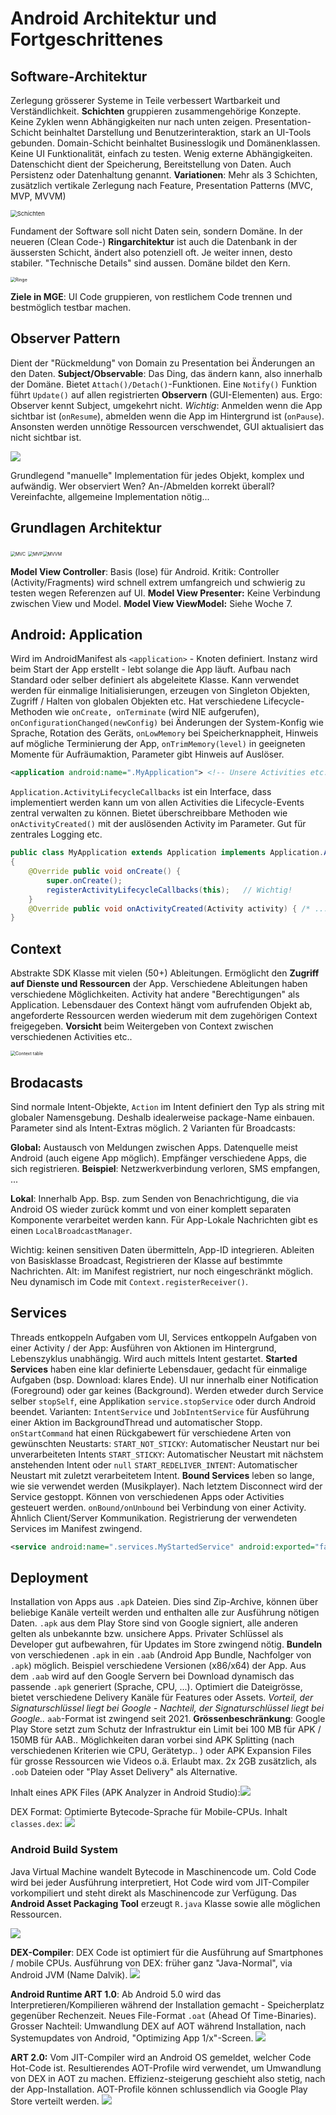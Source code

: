 # Android Architektur und Fortgeschrittenes

## Software-Architektur

Zerlegung grösserer Systeme in Teile verbessert Wartbarkeit und Verständlichkeit. **Schichten** gruppieren zusammengehörige Konzepte. Keine Zyklen wenn Abhängigkeiten nur nach unten zeigen. Presentation-Schicht beinhaltet Darstellung und Benutzerinteraktion, stark an UI-Tools gebunden. Domain-Schicht beinhaltet Businesslogik und Domänenklassen. Keine UI Funktionalität, einfach zu testen. Wenig externe Abhängigkeiten. Datenschicht dient der Speicherung, Bereitstellung von Daten. Auch Persistenz oder Datenhaltung genannt. **Variationen**: Mehr als 3 Schichten, zusätzlich vertikale Zerlegung nach Feature, Presentation Patterns (MVC, MVP, MVVM)

<img src="res/schichten.png" alt="Schichten" style="zoom:67%;" />

Fundament der Software soll nicht Daten sein, sondern Domäne. In der neueren (Clean Code-) **Ringarchitektur** ist auch die Datenbank in der äussersten Schicht, ändert also potenziell oft. Je weiter innen, desto stabiler. "Technische Details" sind aussen. Domäne bildet den Kern.

<img src="res/clean_code.png" alt="Ringe" style="zoom:50%;" />

**Ziele in MGE**: UI Code gruppieren, von restlichem Code trennen und bestmöglich testbar machen.

## Observer Pattern

Dient der "Rückmeldung" von Domain zu Presentation bei Änderungen an den Daten. **Subject/Observable**: Das Ding, das ändern kann, also innerhalb der Domäne. Bietet `Attach()/Detach()`-Funktionen. Eine `Notify()` Funktion führt `Update()` auf allen registrierten **Observern** (GUI-Elementen) aus. Ergo: Observer kennt Subject, umgekehrt nicht. *Wichtig*: Anmelden wenn die App sichtbar ist (`onResume`), abmelden wenn die App im Hintergrund ist (`onPause`). Ansonsten werden unnötige Ressourcen verschwendet, GUI aktualisiert das nicht sichtbar ist. 

![](res/android-observerpattern.png)

Grundlegend "manuelle" Implementation für jedes Objekt, komplex und aufwändig. Wer observiert Wen? An-/Abmelden korrekt überall? Vereinfachte, allgemeine Implementation nötig...

## Grundlagen Architektur

<img src="res/mvc.png" alt="MVC" style="zoom:50%;" /> <img src="res/mvp.png" alt="MVP" style="zoom:50%;" /><img src="res/mvvm.png" alt="MVVM" style="zoom:50%;" />

**Model View Controller**: Basis (lose) für Android. Kritik: Controller (Activity/Fragments) wird schnell extrem umfangreich und schwierig zu testen wegen Referenzen auf UI. **Model View Presenter:** Keine Verbindung zwischen View und Model. **Model View ViewModel:** Siehe Woche 7.

## Android: Application

Wird im AndroidManifest als `<application>` - Knoten definiert. Instanz wird beim Start der App erstellt - lebt solange die App läuft. Aufbau nach Standard oder selber definiert als abgeleitete Klasse. Kann verwendet werden für einmalige Initialisierungen, erzeugen von Singleton Objekten, Zugriff / Halten von globalen Objekten etc. Hat verschiedene Lifecycle-Methoden wie 
`onCreate, onTerminate` (wird NIE aufgerufen), 
`onConfigurationChanged(newConfig)` bei Änderungen der System-Konfig wie Sprache, Rotation des Geräts, 
`onLowMemory` bei Speicherknappheit, Hinweis auf mögliche Terminierung der App, 
`onTrimMemory(level)` in geeigneten Momente für Aufräumaktion, Parameter gibt Hinweis auf Auslöser.

```xml
<application android:name=".MyApplication"> <!-- Unsere Activities etc..  --> </application>
```

`Application.ActivityLifecycleCallbacks` ist ein Interface, dass implementiert werden kann um von allen Activities die Lifecycle-Events zentral verwalten zu können. Bietet überschreibbare Methoden wie `onActivityCreated()` mit der auslösenden Activity im Parameter. Gut für zentrales Logging etc.

```java
public class MyApplication extends Application implements Application.ActivityLifecycleCallbacks
{
    @Override public void onCreate() { 
	    super.onCreate();
        registerActivityLifecycleCallbacks(this); 	// Wichtig!
    }
    @Override public void onActivityCreated(Activity activity) { /* ... */ }
}
```

## Context

Abstrakte SDK Klasse mit vielen (50+) Ableitungen. Ermöglicht den **Zugriff auf Dienste und Ressourcen** der App. Verschiedene Ableitungen haben verschiedene Möglichkeiten. Activity hat andere "Berechtigungen" als Application. Lebensdauer des Context hängt vom aufrufenden Objekt ab, angeforderte Ressourcen werden wiederum mit dem zugehörigen Context freigegeben. **Vorsicht** beim Weitergeben von Context zwischen verschiedenen Activities etc.. 

<img src="res/context-overview.png" alt="Context table" style="zoom:50%;" />

## Brodacasts

Sind normale Intent-Objekte, `Action` im Intent definiert den Typ als string mit globaler Namensgebung. Deshalb idealerweise package-Name einbauen. Parameter sind als Intent-Extras möglich. 2 Varianten für Broadcasts:

**Global:** Austausch von Meldungen zwischen Apps. Datenquelle meist Android (auch eigene App möglich). Empfänger verschiedene Apps, die sich registrieren. **Beispiel**: Netzwerkverbindung verloren, SMS empfangen, ...

**Lokal**: Innerhalb App. Bsp. zum Senden von Benachrichtigung, die via Android OS wieder zurück kommt und von einer komplett separaten Komponente verarbeitet werden kann. Für App-Lokale Nachrichten gibt es einen `LocalBroadcastManager`.

Wichtig: keinen sensitiven Daten übermitteln, App-ID integrieren. Ableiten von Basisklasse Broadcast, Registrieren der Klasse auf bestimmte Nachrichten. Alt: im Manifest registriert, nur noch eingeschränkt möglich. Neu dynamisch im Code mit `Context.registerReceiver()`.

## Services

Threads entkoppeln Aufgaben vom UI, Services entkoppeln Aufgaben von einer Activity / der App: Ausführen von Aktionen im Hintergrund, Lebenszyklus unabhängig. Wird auch mittels Intent gestartet.
**Started Services** haben eine klar definierte Lebensdauer, gedacht für einmalige Aufgaben (bsp. Download: klares Ende). UI nur innerhalb einer Notification (Foreground) oder gar keines (Background). Werden etweder durch Service selber `stopSelf`, eine Applikation `service.stopService` oder durch Android beendet. Varianten: `IntentService` und `JobIntentService` für Ausführung einer Aktion im BackgroundThread und automatischer Stopp. `onStartCommand` hat einen Rückgabewert für verschiedene Arten von gewünschten Neustarts: 
`START_NOT_STICKY`:  Automatischer Neustart nur bei unverarbeiteten Intents
`START_STICKY`: Automatischer Neustart mit nächstem anstehenden Intent oder `null`
`START_REDELIVER_INTENT`: Automatischer Neustart mit zuletzt verarbeitetem Intent.
**Bound Services** leben so lange, wie sie verwendet werden (Musikplayer). Nach letztem Disconnect wird der Service gestoppt. Können von verschiedenen Apps oder Activities gesteuert werden. `onBound/onUnbound` bei Verbindung von einer Activity. Ähnlich Client/Server Kommunikation. Registrierung der verwendeten Services im Manifest zwingend. 

```xml
<service android:name=".services.MyStartedService" android:exported="false" />
```

## Deployment

Installation von Apps aus `.apk` Dateien. Dies sind Zip-Archive, können über beliebige Kanäle verteilt werden und enthalten alle zur Ausführung nötigen Daten. `.apk` aus dem Play Store sind von Google signiert, alle anderen gelten als unbekannte bzw. unsichere Apps. Privater Schlüssel als Developer gut aufbewahren, für Updates im Store zwingend nötig. 
**Bundeln** von verschiedenen `.apk` in ein `.aab` (Android App Bundle, Nachfolger von `.apk`) möglich. Beispiel verschiedene Versionen (x86/x64) der App. Aus dem `.aab` wird auf den Google Servern bei Download dynamisch das passende `.apk` generiert (Sprache, CPU, ...). Optimiert die Dateigrösse, bietet verschiedene Delivery Kanäle für Features oder Assets. *Vorteil, der Signaturschlüssel liegt bei Google - Nachteil, der Signaturschlüssel liegt bei Google..* `aab`-Format ist zwingend seit 2021.
**Grössenbeschränkung**: Google Play Store setzt zum Schutz der Infrastruktur ein Limit bei 100 MB für APK / 150MB für AAB.. Möglichkeiten daran vorbei sind APK Splitting (nach verschiedenen Kriterien wie CPU, Gerätetyp.. ) oder APK Expansion Files für grosse Ressourcen wie Videos o.ä. Erlaubt max. 2x 2GB zusätzlich, als `.oob` Dateien oder "Play Asset Delivery" als Alternative.

Inhalt eines APK Files (APK Analyzer in Android Studio):![](res/android-apk-analyzed.png)

DEX Format: Optimierte Bytecode-Sprache für Mobile-CPUs. Inhalt `classes.dex`:
![](res/android-apk-analyzed-code.png)

### Android Build System

Java Virtual Machine wandelt Bytecode in Maschinencode um. Cold Code wird bei jeder Ausführung interpretiert, Hot Code wird vom JIT-Compiler vorkompiliert und steht direkt als Maschinencode zur Verfügung. Das **Android Asset Packaging Tool** erzeugt `R.java` Klasse sowie alle möglichen Ressourcen.

![](res/android-buildprozess.png)

**DEX-Compiler**: DEX Code ist optimiert für die Ausführung auf Smartphones / mobile CPUs. Ausführung von DEX: früher ganz "Java-Normal", via Android JVM (Name Dalvik). 
![](res/android-build-v1.png)

**Android Runtime ART 1.0**: Ab Android 5.0 wird das Interpretieren/Kompilieren während der Installation gemacht - Speicherplatz gegenüber Rechenzeit. Neues File-Format `.oat` (Ahead Of Time-Binaries). Grosser Nachteil: Umwandlung DEX auf AOT während Installation, nach Systemupdates von Android, "Optimizing App 1/x"-Screen.
![](res/android-build-v2.png)

**ART 2.0:** Vom JIT-Compiler wird an Android OS gemeldet, welcher Code Hot-Code ist. Resultierendes AOT-Profile wird verwendet, um Umwandlung von DEX in AOT zu machen. Effizienz-steigerung geschieht also stetig, nach der App-Installation. AOT-Profile können schlussendlich via Google Play Store verteilt werden.
![](res/android-build-v3.png)
